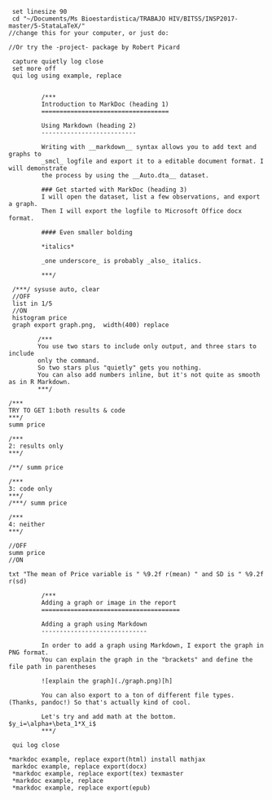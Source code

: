 
     set linesize 90
	 cd "~/Documents/Ms Bioestardistica/TRABAJO HIV/BITSS/INSP2017-master/5-StataLaTeX/"
	//change this for your computer, or just do:

	//Or try the -project- package by Robert Picard
	
	 capture quietly log close
     set more off
	 qui log using example, replace
	 

             /*** 
             Introduction to MarkDoc (heading 1) 
             =================================== 
    
             Using Markdown (heading 2)
             -------------------------- 
    
             Writing with __markdown__ syntax allows you to add text and graphs to
             _smcl_ logfile and export it to a editable document format. I will demonstrate
             the process by using the __Auto.dta__ dataset.

             ### Get started with MarkDoc (heading 3)
             I will open the dataset, list a few observations, and export a graph.
             Then I will export the logfile to Microsoft Office docx format.
			 
			 #### Even smaller bolding
			 
			 *italics*
			 
			 _one underscore_ is probably _also_ italics.
			 
             ***/

     /***/ sysuse auto, clear 
     //OFF
	 list in 1/5               
	 //ON
     histogram price
     graph export graph.png,  width(400) replace
	 
			/***
			You use two stars to include only output, and three stars to include 
			only the command.
			So two stars plus "quietly" gets you nothing.
			You can also add numbers inline, but it's not quite as smooth as in R Markdown.
			***/
			
	/***	
	TRY TO GET 1:both results & code 
	***/
	summ price
	
	/***
	2: results only
	***/
	
	/**/ summ price
	
	/***
	3: code only
	***/
	/***/ summ price
	
	/***
	4: neither
	***/
	
	//OFF
	summ price
	//ON
	
	txt "The mean of Price variable is " %9.2f r(mean) " and SD is " %9.2f r(sd)

             /*** 
             Adding a graph or image in the report 
             ====================================== 

             Adding a graph using Markdown
             -----------------------------
    
             In order to add a graph using Markdown, I export the graph in PNG format.
             You can explain the graph in the "brackets" and define the file path in parentheses
             
             ![explain the graph](./graph.png)[h]
			 
			 You can also export to a ton of different file types. (Thanks, pandoc!) So that's actually kind of cool.
             
			 Let's try and add math at the bottom. $y_i=\alpha+\beta_1*X_i$
			 ***/

     qui log close

    *markdoc example, replace export(html) install mathjax                        
     markdoc example, replace export(docx)
     *markdoc example, replace export(tex) texmaster
     *markdoc example, replace
     *markdoc example, replace export(epub)
